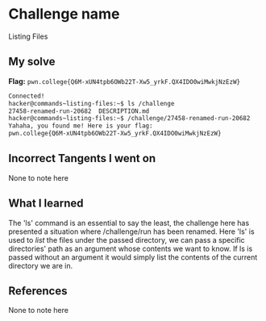 # Challenge name
Listing Files

## My solve
**Flag:** `pwn.college{Q6M-xUN4tpb6OWb22T-Xw5_yrkF.QX4IDO0wiMwkjNzEzW}`

```bash
Connected!
hacker@commands~listing-files:~$ ls /challenge
27458-renamed-run-20682  DESCRIPTION.md
hacker@commands~listing-files:~$ /challenge/27458-renamed-run-20682
Yahaha, you found me! Here is your flag:
pwn.college{Q6M-xUN4tpb6OWb22T-Xw5_yrkF.QX4IDO0wiMwkjNzEzW}
```

## Incorrect Tangents I went on
None to note here

## What I learned
The 'ls' command is an essential to say the least, the challenge here has presented a situation where /challenge/run has been renamed. Here 'ls' is used to *list* the files under the passed directory, we can pass a specific directories' path as an argument whose contents we want to know. If ls is passed without an argument it would simply list the contents of the current directory we are in.  

## References
None to note here